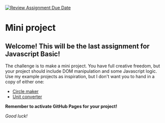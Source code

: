 [![Review Assignment Due Date](https://classroom.github.com/assets/deadline-readme-button-22041afd0340ce965d47ae6ef1cefeee28c7c493a6346c4f15d667ab976d596c.svg)](https://classroom.github.com/a/lIeobYeu)
# Mini project

## Welcome! This will be the last assignment for Javascript Basic!

The challenge is to make a mini project. You have full creative freedom, but your project should include DOM manipulation and some Javascript logic. Use my example projects as inspiration, but I don't want you to hand in a copy of either one:

- [Circle maker](https://github.com/Kodehode-Stavanger/circle-maker)
- [Unit converter](https://github.com/Kodehode-Stavanger/unit-converter)

**Remember to activate GitHub Pages for your project!**

*Good luck!*
